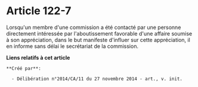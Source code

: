 # Article 122-7

Lorsqu'un membre d'une commission a été contacté par une personne directement intéressée par l'aboutissement favorable d'une
affaire soumise à son appréciation, dans le but manifeste d'influer sur cette appréciation, il en informe sans délai le
secrétariat de la commission.

**Liens relatifs à cet article**

	**Créé par**:

	  - Délibération n°2014/CA/11 du 27 novembre 2014 - art., v. init.

